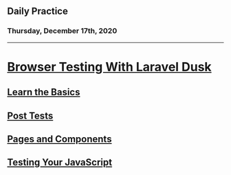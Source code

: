 ## Daily Practice
### Thursday, December 17th, 2020
---


# [Browser Testing With Laravel Dusk](https://laracasts.com/series/browser-testing-with-laravel-dusk)


## [Learn the Basics](https://laracasts.com/series/browser-testing-with-laravel-dusk/episodes/1)



## [Post Tests](https://laracasts.com/series/browser-testing-with-laravel-dusk/episodes/2)



## [Pages and Components](https://laracasts.com/series/browser-testing-with-laravel-dusk/episodes/3)



## [Testing Your JavaScript](https://laracasts.com/series/browser-testing-with-laravel-dusk/episodes/4)
